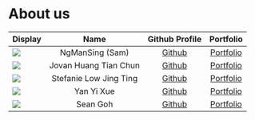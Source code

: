 # About us

Display | Name | Github Profile | Portfolio 
--------|:----:|:--------------:|:---------:
![](https://via.placeholder.com/100.png?text=Photo) | NgManSing (Sam) | [Github](https://github.com/NgManSing) | [Portfolio](team/ngmansing.md)
![](https://via.placeholder.com/100.png?text=Photo) | Jovan Huang Tian Chun | [Github](https://github.com/jovanhuang) | [Portfolio](team/jovanhuang.md)
![](https://via.placeholder.com/100.png?text=Photo) | Stefanie Low Jing Ting | [Github](https://github.com/s-t-e-f) | [Portfolio](team/johndoe.md)
![](https://via.placeholder.com/100.png?text=Photo) | Yan Yi Xue | [Github](https://github.com/yyixue) | [Portfolio](team/johndoe.md)
![](https://via.placeholder.com/100.png?text=Photo) | Sean Goh | [Github](https://github.com/goats) | [Portfolio](team/johndoe.md)
